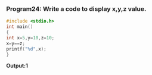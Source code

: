 ### Program24: Write a code to display x,y,z value.
```c
#include <stdio.h>
int main()
{
int x=5,y=10,z=10;
x=y==z;
printf("%d",x);
}
```
**Output:1**
